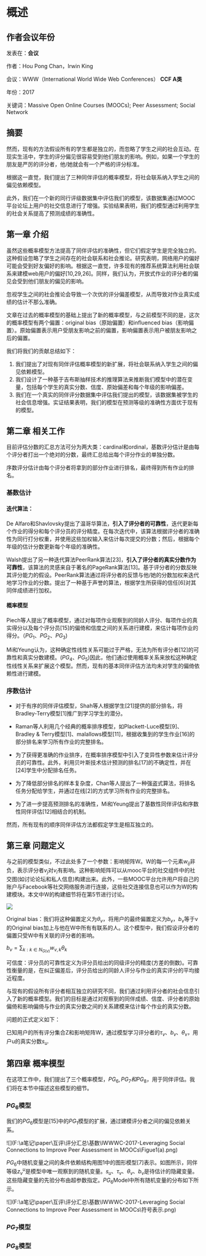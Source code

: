 # 概述

## 作者会议年份

发表在：**会议**

作者：Hou Pong Chan，Irwin King

会议：WWW（International World Wide Web Conferences） **CCF A类**

年份：2017

关键词：Massive Open Online Courses (MOOCs); Peer Assessment; Social Network

## 摘要

然而，现有的方法假设所有的学生都是独立的，而忽略了学生之间的社会互动。在现实生活中，学生的评分偏见很容易受到他们朋友的影响。例如，如果一个学生的朋友是严厉的评分者，他/她就会有一个严格的评分标准。

根据这一直觉，我们提出了三种同伴评估的概率模型，将社会联系纳入学生之间的偏见依赖模型。

此外，我们在一个新的同行评级数据集中评估我们的模型，该数据集通过MOOC平台论坛上用户的社交信息进行了增强。实验结果表明，我们的模型通过利用学生的社会关系提高了预测成绩的准确性。

## 第一章 介绍

虽然这些概率模型方法提高了同伴评估的准确性，但它们假定学生是完全独立的。这种假设忽略了学生之间存在的社会联系和社会推论。研究表明，网络用户的偏好可能会受到好友偏好的影响。根据这一直觉，许多现有的推荐系统算法利用社会联系来建模web用户的偏好[10,29,26]。同样，我们认为，开放式作业的评分者的偏见会受到他们朋友的偏见的影响。

忽视学生之间的社会推论会导致一个次优的评分偏差模型，从而导致对作业真实成绩的估计不那么准确。

文章在过去的概率模型的基础上提出了新的概率模型，与之前模型不同的是，这次的概率模型有两个偏置：original bias（原始偏置）和influenced bias（影响偏置）。原始偏置表示用户受朋友影响之前的偏置，影响偏置表示用户被朋友影响之后的偏置。

我们将我们的贡献总结如下：

1. 我们提出了对现有同伴评估概率模型的新扩展，将社会联系纳入学生之间的偏见依赖模型。
2. 我们设计了一种基于吉布斯抽样技术的推理算法来推断我们模型中的潜在变量，包括每个学生的真实分数、信度、原始偏差和每个年级的影响偏差。
3. 我们在一个真实的同伴评分数据集中评估我们提出的模型，该数据集被学生的社会信息增强。实证结果表明，我们的模型在预测等级的准确性方面优于现有的模型。

## 第二章 相关工作

目前评估分数的汇总方法可分为两大类：cardinal和ordinal，基数评分估计是由每个评分者打出一个绝对的分数，最终汇总给出每个评分作业的单独分数。

序数评分估计由每个评分者将拿到的部分作业进行排名，最终得到所有作业的排名。

### 基数估计

#### 迭代算法：

De  Alfaro和Shavlovsky提出了温哥华算法，**引入了评分者的可靠性**，迭代更新每个作业的得分和每个评分员的评分精度。在每次迭代中，该算法根据评分者的准确性为同行打分权重，并使用这些加权输入来估计每次提交的分数；然后，根据每个年级的估计分数更新每个年级的准确性。

Walsh提出了另一种迭代算法PeerRank算法[23]，**引入了评分者的真实分数作为可靠性**，该算法的灵感来自于著名的PageRank算法[13]。基于评分者的分数反映其评分能力的假设。PeerRank算法通过将评分者的反馈与他/她的分数加权来迭代地学习作业的分数。提出了一种基于声誉的算法，根据学生所获得的信任[6]对其同伴成绩进行加权。

#### 概率模型

Piech等人提出了概率模型，通过对每项作业观察到的同龄人评分、每项作业的真实得分以及每个评分员[15]的偏倚和信度之间的关系进行建模，来估计每项作业的得分。（$PG_1、PG_2、PG_3$)

Mi和Yeung认为，这种确定性线性关系可能过于严格，无法为所有评分者[12]的可靠性和真实分数建模。($PG_4、PG_5$)因此，他们通过使用概率关系来放松这种确定性线性关系来扩展这个模型。然而，现有的基本同伴评估方法均未对学生的偏倚依赖性进行建模。

### 序数估计

- 对于有序的同伴评估模型，Shah等人根据学生[21]提供的部分排名，将Bradley-Terry模型[1]推广到学习学生的潜分。

- Raman等人利用几个经典的概率排序模型，如Plackett-Luce模型[9]、Bradley &  Terry模型[1]、malallows模型[11]，根据收集到的学生作业[16]的部分排名来学习所有作业的完整排名。

- 为了获得更准确的作业排序，在概率排序模型中引入了变异性参数来估计评分员的可靠性。此外，利用贝叶斯技术估计预测的排名[17]的不确定性，并在[24]学生中分配排名任务。

- 为了降低部分排名的样本复杂度，Chan等人提出了一种强盗式算法，将排名任务分配给学生，并通过在线[2]的方式学习所有作业的完整排名。

- 为了进一步提高预测排名的准确性，Mi和Yeung提出了基数性同伴评估和序数性同伴评估[12]相结合的机制。

然而，所有现有的顺序同伴评估方法都假定学生是相互独立的。

## 第三章 问题定义

与之前的模型类似，不过此处多了一个参数：影响矩阵W。W的每一个元素$w_{ij}$非负，表示评分者$v_j$对$v_i$有影响。这种影响矩阵可以从mooc平台的社交组件中的社交图(如讨论论坛和私人信息)构建出来。此外，一些MOOC平台允许用户将自己的账户与Facebook等社交网络服务进行连接，这些社交连接信息也可以作为W的构建模块。本文中W的构建细节将在第5节进行讨论。

![](F:\a笔记\图片\符号表示.png)

Original bias：我们将这种偏置定义为$\theta_v$，将用户的最终偏置定义为$b_v$，$b_v$等于v的Original bias加上与他在W中所有有联系的人。这个模型中，我们假设评分者的偏置只受W中有关联的评分者的影响。

$b_v = \sum_{k : k \in N_{G(v)}} w_{v, k} \theta_k$

可信度：评分员的可靠性定义为评分员给出的同级评分的精度(方差的倒数)。可靠性衡量的是，在纠正偏差后，评分员给出的同龄人评分与作业的真实评分的平均接近程度。

与现有的假设所有评分者相互独立的研究不同，我们通过利用评分者的社会信息引入了新的概率模型。我们的目标是通过对观察到的同伴成绩、信度、评分者的原始偏倚和影响偏倚与作业的真实分数之间的关系建模来估计每个作业的真实分数。

问题的正式定义如下：

已知用户的所有评分集合Z和影响矩阵W，通过模型学习评分者的$\tau_v、b_v、\theta_v$，用户u的真实分数$s_u$.

## 第四章 概率模型

在这项工作中，我们提出了三个概率模型，$PG_6, PG_7和PG_8$，用于同伴评估。我们将在本节中描述这些模型的细节。

### $PG_6$模型

我们的$PG_6$模型是[15]中的$PG_1$模型的扩展，通过建模评分者之间的偏见依赖关系。

![](F:\a笔记\paper\互评\评分汇总\基数\IWWWC-2017-Leveraging Social Connections to Improve Peer Assessment in MOOCs\Figue1(a).png)

$PG_6$中随机变量之间的条件依赖结构用图1中的图形模型[7]表示。如图所示，同伴等级$z_v^u$是模型中唯一观察到的随机变量。$s_u、\tau_v、\theta_v、b_v$是待估计的隐藏变量。这些隐藏变量的先验分布由超参数指定。$PG_6$Model中所有随机变量的分布如下所示。

![](F:\a笔记\paper\互评\评分汇总\基数\IWWWC-2017-Leveraging Social Connections to Improve Peer Assessment in MOOCs\符号表示.png)



### $PG_7$模型



### $PG_8$模型

